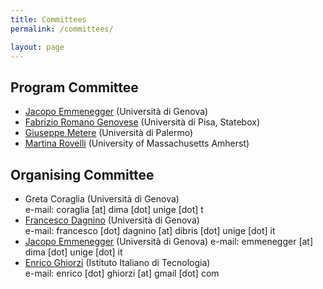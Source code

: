```yaml
---
title: Committees 
permalink: /committees/ 

layout: page 
---
```


## Program Committee 
* [Jacopo Emmenegger](https://jacopoemmenegger.wordpress.com/) (Università di Genova)
* [Fabrizio Romano Genovese](https://fabriziogenovese.com/) (Università di Pisa, Statebox)
* [Giuseppe Metere](http://math.unipa.it/metere/) (Università di Palermo)
* [Martina Rovelli](https://people.math.umass.edu/~rovelli/) (University of Massachusetts Amherst)

## Organising Committee 
* Greta Coraglia (Università di Genova)  
e-mail: coraglia [at] dima [dot] unige [dot] t 
* [Francesco Dagnino](https://fdgn.github.io/) (Università di Genova)  
e-mail: francesco [dot] dagnino [at] dibris [dot] unige [dot] it 
* [Jacopo Emmenegger](https://jacopoemmenegger.wordpress.com/) (Università di Genova)
e-mail: emmenegger [at] dima [dot] unige [dot] it 
* [Enrico Ghiorzi](https://enricoghiorzi.github.io) (Istituto Italiano di Tecnologia)  
e-mail: enrico [dot] ghiorzi [at] gmail [dot] com 





